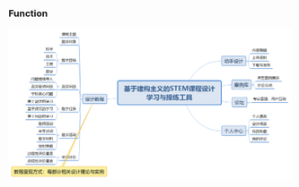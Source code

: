 ### Function
![STEMdesign](https://github.com/ECNU-DEIT-ACADEMIC-2019/PAT/blob/master/STEMdesign.png?raw=true)
